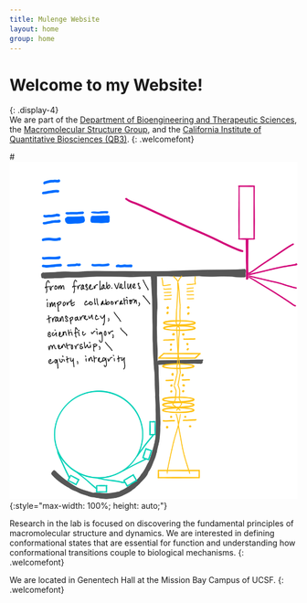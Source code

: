 ```yaml
---
title: Mulenge Website
layout: home
group: home
---
```


# Welcome to my Website!
{: .display-4}
<br>
We are part of the [Department of Bioengineering and Therapeutic Sciences](http://bts.ucsf.edu/), the [Macromolecular Structure Group](http://msg.ucsf.edu/), and the [California Institute of Quantitative Biosciences (QB3)](http://qb3.org/).
{: .welcomefont}

#![Fraser lab logo](static/img/logo/jf_retreat_logo.svg){:style="max-width: 100%; height: auto;"}

Research in the lab is focused on discovering the fundamental principles of macromolecular structure and dynamics.  We are interested in defining conformational states that are essential for function and understanding how conformational transitions couple to biological mechanisms.
{: .welcomefont}

We are located in Genentech Hall at the Mission Bay Campus of UCSF.
{: .welcomefont}
